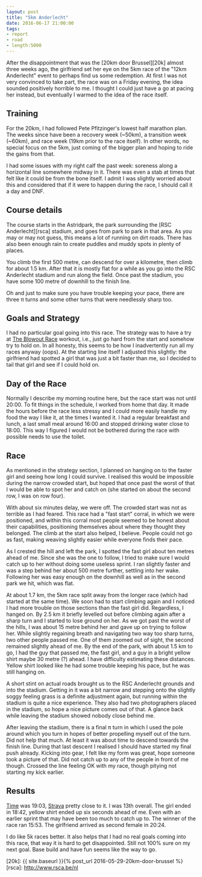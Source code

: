```yaml
---
layout: post
title: "5km Anderlecht"
date: 2016-06-17 21:00:00
tags:
- report
- road
- length:5000
---
```


After the disappointment that was the [20km door Brussel][20k] almost three
weeks ago, the girlfriend set her eye on the 5km race of the "12km Anderlecht"
event to perhaps find us some redemption. At first I was not very convinced to
take part, the race was on a Friday evening, the idea sounded positively
horrible to me. I thought I could just have a go at pacing her instead, but
eventually I warmed to the idea of the race itself.

## Training

For the 20km, I had followed Pete Pfitzinger's lowest half marathon plan. The
weeks since have been a recovery week (~50km), a transition week (~60km), and
race week (19km prior to the race itself). In other words, no special focus on
the 5km, just coming of the bigger plan and hoping to ride the gains from that.

I had some issues with my right calf the past week: soreness along a horizontal
line somewhere midway in it. There was even a stab at times that felt like it
could be from the bone itself. I admit I was slightly worried about this and
considered that if it were to happen during the race, I should call it a day
and DNF.

## Course details

The course starts in the Astridpark, the park surrounding the [RSC
Anderlecht][rsca] stadium, and goes from park to park in that area. As you may
or may not guess, this means a lot of running on dirt roads. There has also
been enough rain to create puddles and muddy spots in plenty of places.

You climb the first 500 metre, can descend for over a kilometre, then climb for
about 1.5 km. After that it is mostly flat for a while as you go into the RSC
Anderlecht stadium and run along the field. Once past the stadium, you have
some 100 metre of downhill to the finish line.

Oh and just to make sure you have trouble keeping your pace, there are three π
turns and some other turns that were needlessly sharp too.

## Goals and Strategy

I had no particular goal going into this race. The strategy was to have a try
at [The Blowout Race][blowoutrace] workout, i.e., just go hard from the start
and somehow try to hold on. In all honesty, this seems to be how I
inadvertently run all my races anyway (oops). At the starting line itself I
adjusted this slightly: the girlfriend had spotted a girl that was just a bit
faster than me, so I decided to tail that girl and see if I could hold on.

## Day of the Race

Normally I describe my morning routine here, but the race start was not until
20:00. To fit things in the schedule, I worked from home that day. It made the
hours before the race less stressy and I could more easily handle my food the
way I like it, at the times I wanted it. I had a regular breakfast and lunch, a
last small meal around 16:00 and stopped drinking water close to 18:00. This
way I figured I would not be bothered during the race with possible needs to
use the toilet.

## Race

As mentioned in the strategy section, I planned on hanging on to the faster girl and
seeing how long I could survive. I realised this would be impossible during the
narrow crowded start, but hoped that once past the worst of that I would be
able to spot her and catch on (she started on about the second row, I was on
row four).

With about six minutes delay, we were off. The crowded start was not as
terrible as I had feared. This race had a "fast start" corral, in which we were
positioned, and within this corral most people seemed to be honest about their
capabilities, positioning themselves about where they thought they belonged.
The climb at the start also helped, I believe. People could not go as fast,
making weaving slightly easier while everyone finds their pace.

As I crested the hill and left the park, I spotted the fast girl about ten
metres ahead of me. Since she was the one to follow, I tried to make sure I
would catch up to her without doing some useless sprint. I ran slightly faster
and was a step behind her about 500 metre further, settling into her wake.
Following her was easy enough on the downhill as well as in the second park we
hit, which was flat.

At about 1.7 km, the 5km race split away from the longer race (which had
started at the same time). We soon had to start climbing again and I noticed I
had more trouble on those sections than the fast girl did. Regardless, I hanged
on. By 2.5 km it briefly levelled out before climbing again after a sharp turn
and I started to lose ground on her. As we got past the worst of the hills, I
was about 15 metre behind her and gave up on trying to follow her. While
slightly regaining breath and navigating two way too sharp turns, two other
people passed me.  One of them zoomed out of sight, the second remained
slightly ahead of me. By the end of the park, with about 1.5 km to go, I had
the guy that passed me, the fast girl, and a guy in a bright yellow shirt maybe
30 metre (?) ahead. I have difficulty estimating these distances. Yellow shirt
looked like he had some trouble keeping his pace, but he was still hanging on.

A short stint on actual roads brought us to the RSC Anderlecht grounds and into
the stadium. Getting in it was a bit narrow and stepping onto the slightly
soggy feeling grass is a definite adjustment again, but running within the
stadium is quite a nice experience. They also had two photographers placed in
the stadium, so hope a nice picture comes out of that. A glance back while
leaving the stadium showed nobody close behind me.

After leaving the stadium, there is a final π turn in which I used the pole
around which you turn in hopes of better propelling myself out of the turn. Did
not help that much. At least it was about time to descend towards the finish
line. During that last descent I realised I should have started my final push
already. Kicking into gear, I felt like my form was great, hope someone took a
picture of that. Did not catch up to any of the people in front of me though.
Crossed the line feeling OK with my race, though pitying not starting my kick
earlier.

## Results

[Time][results] was 19:03, [Strava][strava] pretty close to it. I was 13th
overall. The girl ended in 18:42, yellow shirt ended up six seconds ahead of
me. Even with an earlier sprint that may have been too much to catch up to.
The winner of the race ran 15:53. The girlfriend arrived as second female in
20:24.

I do like 5k races better. It also helps that I had no real goals coming into
this race, that way it is hard to get disappointed. Still not 100% sure on my
next goal. Base build and have fun seems like the way to go.

[blowoutrace]: https://www.reddit.com/r/AdvancedRunning/comments/4losg4/workout_of_the_week_the_blowout_race/
[results]: http://prod.chronorace.be/Classements/Classement.aspx?eventId=1187816155396633&master=iframe&mode=large&IdClassement=13525
[strava]: https://www.strava.com/activities/612265885
[20k]: {{ site.baseurl }}{% post_url 2016-05-29-20km-door-brussel %}
[rsca]: http://www.rsca.be/nl
